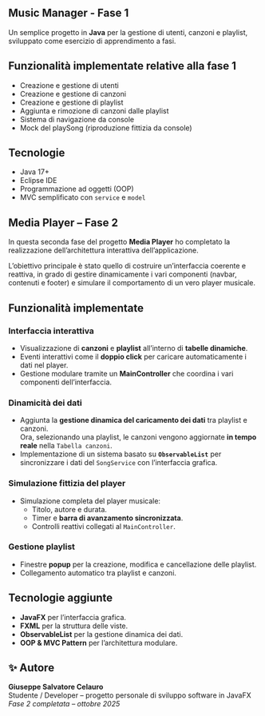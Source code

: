 ## Music Manager - Fase 1

Un semplice progetto in **Java** per la gestione di utenti, canzoni e playlist, sviluppato come esercizio di apprendimento a fasi.  

## Funzionalità implementate relative alla fase 1
- Creazione e gestione di utenti
- Creazione e gestione di canzoni
- Creazione e gestione di playlist
- Aggiunta e rimozione di canzoni dalle playlist
- Sistema di navigazione da console
- Mock del playSong (riproduzione fittizia da console)

## Tecnologie
- Java 17+
- Eclipse IDE
- Programmazione ad oggetti (OOP)
- MVC semplificato con `service` e `model`

## Media Player – Fase 2

In questa seconda fase del progetto **Media Player** ho completato la realizzazione dell’architettura interattiva dell’applicazione.

L’obiettivo principale è stato quello di costruire un’interfaccia coerente e reattiva, in grado di gestire dinamicamente i vari componenti (navbar, contenuti e footer) e simulare il comportamento di un vero player musicale.

## Funzionalità implementate

### Interfaccia interattiva
- Visualizzazione di **canzoni** e **playlist** all’interno di **tabelle dinamiche**.
- Eventi interattivi come il **doppio click** per caricare automaticamente i dati nel player.
- Gestione modulare tramite un **MainController** che coordina i vari componenti dell’interfaccia.

### Dinamicità dei dati
- Aggiunta la **gestione dinamica del caricamento dei dati** tra playlist e canzoni.  
  Ora, selezionando una playlist, le canzoni vengono aggiornate **in tempo reale** nella `Tabella canzoni`.
- Implementazione di un sistema basato su **`ObservableList`** per sincronizzare i dati del `SongService` con l’interfaccia grafica.

### Simulazione fittizia del player
- Simulazione completa del player musicale:
  - Titolo, autore e durata.
  - Timer e **barra di avanzamento sincronizzata**.
  - Controlli reattivi collegati al `MainController`.

### Gestione playlist
- Finestre **popup** per la creazione, modifica e cancellazione delle playlist.
- Collegamento automatico tra playlist e canzoni.

## Tecnologie aggiunte

- **JavaFX** per l’interfaccia grafica.
- **FXML** per la struttura delle viste.
- **ObservableList** per la gestione dinamica dei dati.
- **OOP & MVC Pattern** per l’architettura modulare.

## ✨ Autore
**Giuseppe Salvatore Celauro**  
Studente / Developer – progetto personale di sviluppo software in JavaFX  
*Fase 2 completata – ottobre 2025*
